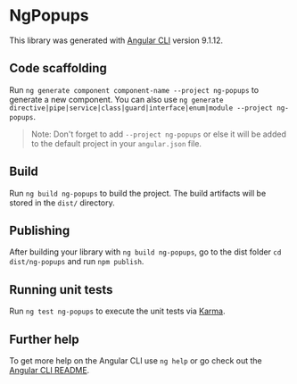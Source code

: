 # NgPopups

This library was generated with [Angular CLI](https://github.com/angular/angular-cli) version 9.1.12.

## Code scaffolding

Run `ng generate component component-name --project ng-popups` to generate a new component. You can also use `ng generate directive|pipe|service|class|guard|interface|enum|module --project ng-popups`.
> Note: Don't forget to add `--project ng-popups` or else it will be added to the default project in your `angular.json` file. 

## Build

Run `ng build ng-popups` to build the project. The build artifacts will be stored in the `dist/` directory.

## Publishing

After building your library with `ng build ng-popups`, go to the dist folder `cd dist/ng-popups` and run `npm publish`.

## Running unit tests

Run `ng test ng-popups` to execute the unit tests via [Karma](https://karma-runner.github.io).

## Further help

To get more help on the Angular CLI use `ng help` or go check out the [Angular CLI README](https://github.com/angular/angular-cli/blob/master/README.md).
